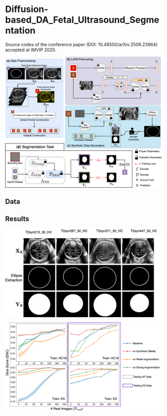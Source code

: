 # Diffusion-based_DA_Fetal_Ultrasound_Segmentation
Source codes of the conference paper (DOI: 10.48550/arXiv.2506.23664) accepted at IMVIP 2025.

![Architecture](assests/ft_sam.drawio.png)

## Data

## Results

![Synthetic Images](assests/synthetic_img.drawio.png)

![FT Results](assests/linechart.drawio.png)
